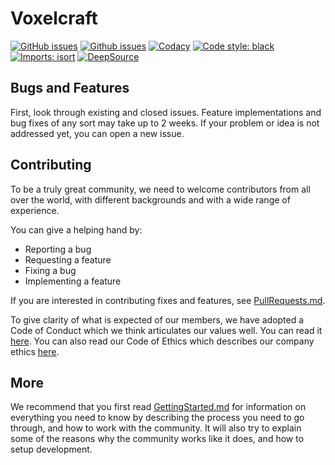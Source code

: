 <!--
-----------------------------------------------------------------------------------------
Copyright (c) 2023 Voxelcraft

For copying notice, see https://github.com/CMihai99/voxelcraft/blob/main/COPYING.
For licenses we use, see https://github.com/CMihai99/voxelcraft/tree/main/LICENSES.
-----------------------------------------------------------------------------------------
-->

# Voxelcraft

[![GitHub issues](https://img.shields.io/github/issues/CMihai99/voxelcraft)](https://github.com/CMihai99/voxelcraft/issues?q=is%3Aissue+is%3Aopen)
[![Github issues](https://img.shields.io/github/issues-closed/CMihai99/voxelcraft)](https://github.com/CMihai99/voxelcraft/issues?q=is%3Aissue+is%3Aclosed)
[![Codacy](https://img.shields.io/codacy/grade/6a5dd521dc2b40cf80cb67133ea652a4)](https://app.codacy.com/gh/CMihai99/voxelcraft/dashboard)
[![Code style: black](https://img.shields.io/badge/code%20style-black-000000.svg)](https://github.com/psf/black)
[![Imports: isort](https://img.shields.io/badge/%20imports-isort-%231674b1?style=flat&labelColor=ef8336)](https://pycqa.github.io/isort/)
[![DeepSource](https://static.deepsource.io/deepsource-badge-light-mini.svg)](https://deepsource.io/gh/CMihai99/voxelcraft?ref=repository-badge)

## Bugs and Features

First, look through existing and closed issues. Feature implementations and
bug fixes of any sort may take up to 2 weeks. If your problem or idea is not
addressed yet, you can open a new issue.

## Contributing

To be a truly great community, we need to welcome contributors from all over
the world, with different backgrounds and with a wide range of experience.

You can give a helping hand by:

- Reporting a bug
- Requesting a feature
- Fixing a bug
- Implementing a feature

If you are interested in contributing fixes and features, see [PullRequests.md](https://github.com/CMihai99/voxelcraft/blob/main/docs/how-to/maintaining/PullRequests.md).

To give clarity of what is expected of our members, we have adopted a Code of
Conduct which we think articulates our values well. You can read it [here](https://github.com/CMihai99/voxelcraft/blob/main/docs/CodeOfConduct.md).
You can also read our Code of Ethics which describes our company ethics [here](https://github.com/CMihai99/voxelcraft/blob/main/docs/CodeOfEthics.md).

## More

We recommend that you first read [GettingStarted.md](https://github.com/CMihai99/voxelcraft/blob/main/docs/GettingStarted.md)
for information on everything you need to know by describing the process you need
to go through, and how to work with the community. It will also try to explain some
of the reasons why the community works like it does, and how to setup development.
